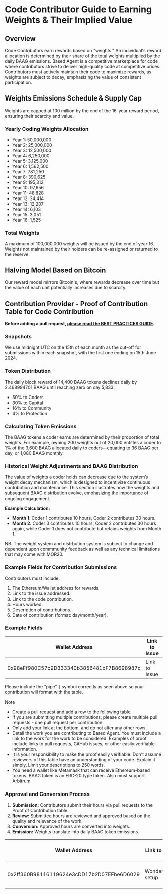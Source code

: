 # Code Contributor Guide to Earning Weights & Their Implied Value

## Overview
Code Contributors earn rewards based on "weights." An individual's reward allocation is determined by their share of the total weights multiplied by the daily BAAG emissions. Based Agent is a competitive marketplace for code where contributors strive to deliver high-quality code at competitive prices. Contributors must actively maintain their code to maximize rewards, as weights are subject to decay, emphasizing the value of consistent participation.

## Weights Emissions Schedule & Supply Cap
Weights are capped at 100 million by the end of the 16-year reward period, ensuring their scarcity and value.

### Yearly Coding Weights Allocation
- Year 1: 50,000,000
- Year 2: 25,000,000
- Year 3: 12,500,000
- Year 4: 6,250,000
- Year 5: 3,125,000
- Year 6: 1,562,500
- Year 7: 781,250
- Year 8: 390,625
- Year 9: 195,312
- Year 10: 97,656
- Year 11: 48,828
- Year 12: 24,414
- Year 13: 12,207
- Year 14: 6,103
- Year 15: 3,051
- Year 16: 1,525

### Total Weights
A maximum of 100,000,000 weights will be issued by the end of year 16. Weights not maintained by their holders can be re-assigned or returned to the reserve.

## Halving Model Based on Bitcoin
Our reward model mirrors Bitcoin's, where rewards decrease over time but the value of each unit potentially increases due to scarcity.

## Contribution Provider - Proof of Contribution Table for Code Contribution

**Before adding a pull request, [please read the BEST PRACTICES GUIDE](https://github.com/Morlabs/BasedAgent/blob/main/Contribute/contribution_guidelines.md).**

### Snapshots
We use midnight UTC on the 15th of each month as the cut-off for submissions within each snapshot, with the first one ending on 15th June 2024. 

### Token Distribution
The daily block reward of 14,400 BAAG tokens declines daily by 2.468994701 BAAG until reaching zero on day 5,833.

- 50% to Coders
- 30% to Capital
- 16% to Community
- 4% to Protection

### Calculating Token Emissions
The BAAG tokens a coder earns are determined by their proportion of total weights. For example, owning 200 weights out of 20,000 entitles a coder to 1% of the 3,600 BAAG allocated daily to coders—equating to 36 BAAG per day, or 1,080 BAAG monthly.

### Historical Weight Adjustments and BAAG Distribution
The value of weights a coder holds can decrease due to the system’s weight decay mechanism, which is designed to incentivize continuous contribution and maintenance. This section illustrates how the weights and subsequent BAAG distribution evolve, emphasizing the importance of ongoing engagement.

**Example Calculation:**
- **Month 1**: Coder 1 contributes 10 hours, Coder 2 contributes 30 hours.
- **Month 2**: Coder 3 contributes 10 hours, Coder 2 contributes 30 hours again, while Coder 1 does not contribute but retains weights from Month 1.

NB: The weight system and distrbution system is subject to change and dependent upon commmunity feedback as well as any technical limitations that may come with MOR20.

### Example Fields for Contribution Submissions
Contributors must include:
1. The Ethereum/Wallet address for rewards.
2. Link to the issue addressed.
3. Link to the code contribution.
4. Hours worked.
5. Description of contributions.
6. Date of contribution (format: day/month/year).

### Example Fields

| Wallet Address                             | Link to Issue | Link to Work        | Time spent (hours) | Description of Contribution | Date of Contribution |
| ------------------------------------------ | ------------- | ------------------- | ------------------- | --------------------------- | ------------------- |
| 0x98eFf980C57c9D333340b3856481bF7B8698987c | Link to Issue | Link to Commit #127 | 50                  | Integration of ollama       | 12/03/2024          |

Please include the "pipe" `|` symbol correctly as seen above so your contribution will format with the table.

> [!NOTE]  
> - Create a pull request and add a row to the following table.  
> - If you are submitting multiple contributions, please create multiple pull requests - one pull request per contribution.  
> - Only add your link at the bottom, and do not alter any other rows.  
> - Detail the work you are contributing to Based Agent. You must include a link to the work for the work to be considered. Examples of proof include links to pull requests, GitHub issues, or other easily verifiable information.  
> - It is your responsibility to make the proof easily verifiable. Don't assume reviewers of this table have an understanding of your code. Explain it simply. Limit your descriptions to 250 words.
> - You need a wallet like Metamask that can receive Ethereum-based tokens. BAAG token is an ERC-20 type token. Also must support Arbitrum.

### Approval and Conversion Process
1. **Submission:** Contributors submit their hours via pull requests to the Proof of Contribution table.
2. **Review:** Submitted hours are reviewed and approved based on the quality and relevance of the work.
3. **Conversion:** Approved hours are converted into weights. 
4. **Emission:** Weights translate into daily BAAG token emissions.


| Wallet Address | Link to Work | Time spent (hours) | Description of Contribution | Date of Contribution |
| -------------- | ------------ | --------------------- | --------------------------- | ------------------- |
| 0x2ff360B98116119624e3cDD17b2D07EFbe6D6029 | Wonderverse setup | 3 | Initial setup to the BasedAgent Wonderverse | 06/06/2024 |

